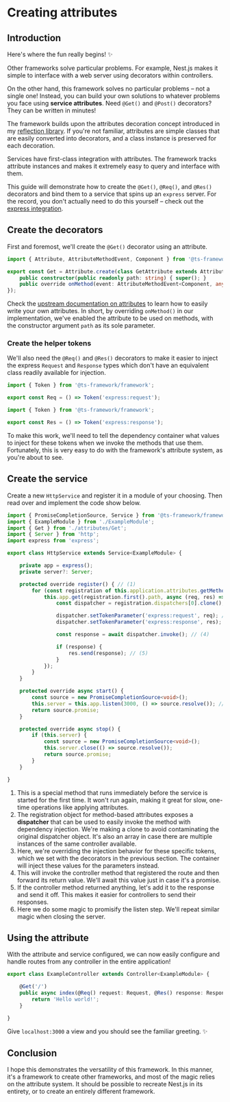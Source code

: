 # Creating attributes

## Introduction

Here's where the fun really begins! :sparkles:

Other frameworks solve particular problems. For example, Nest.js makes it simple to interface with a web server using
decorators within controllers.

On the other hand, this framework solves no particular problems – not a single one! Instead, you can build your own
solutions to whatever problems you face using **service attributes**. Need `@Get()` and `@Post()` decorators? They
can be written in minutes!

The framework builds upon the attributes decoration concept introduced in my
[reflection library](https://docs.bailey.sh/reflection/latest/decorators/attributes/). If you're not familiar,
attributes are simple classes that are easily converted into decorators, and a class instance is preserved for each
decoration.

Services have first-class integration with attributes. The framework tracks attribute instances and makes it extremely
easy to query and interface with them.

This guide will demonstrate how to create the `@Get()`, `@Req()`, and `@Res()` decorators and bind them to a service
that spins up an `express` server. For the record, you don't actually need to do this yourself – check out the
[express integration](../integrations/express.md).

## Create the decorators

First and foremost, we'll create the `@Get()` decorator using an attribute.

```ts title="src/example/attributes/Get.ts"
import { Attribute, AttributeMethodEvent, Component } from '@ts-framework/framework';

export const Get = Attribute.create(class GetAttribute extends Attribute {
	public constructor(public readonly path: string) { super(); }
	public override onMethod(event: AttributeMethodEvent<Component, any>) {}
});
```

Check the [upstream documentation on attributes](https://docs.bailey.sh/reflection/latest/decorators/attributes/) to
learn how to easily write your own attributes. In short, by overriding `onMethod()` in our implementation, we've
enabled the attribute to be used on methods, with the constructor argument `path` as its sole parameter.

### Create the helper tokens

We'll also need the `@Req()` and `@Res()` decorators to make it easier to inject the express `Request` and `Response`
types which don't have an equivalent class readily available for injection.

```ts title="src/example/decorators/Req.ts"
import { Token } from '@ts-framework/framework';

export const Req = () => Token('express:request');
```

```ts title="src/example/decorators/Res.ts"
import { Token } from '@ts-framework/framework';

export const Res = () => Token('express:response');
```

To make this work, we'll need to tell the dependency container what values to inject for these tokens when we invoke
the methods that use them. Fortunately, this is very easy to do with the framework's attribute system, as you're about
to see.

## Create the service

Create a new `HttpService` and register it in a module of your choosing. Then read over and implement the code show
below.

```ts title="src/example/HttpService.ts"
import { PromiseCompletionSource, Service } from '@ts-framework/framework';
import { ExampleModule } from './ExampleModule';
import { Get } from './attributes/Get';
import { Server } from 'http';
import express from 'express';

export class HttpService extends Service<ExampleModule> {

	private app = express();
	private server?: Server;

	protected override register() { // (1)
		for (const registration of this.application.attributes.getMethods(Get)) {
			this.app.get(registration.first().path, async (req, res) => {
				const dispatcher = registration.dispatchers[0].clone(); // (2)

				dispatcher.setTokenParameter('express:request', req); // (3)
				dispatcher.setTokenParameter('express:response', res);

				const response = await dispatcher.invoke(); // (4)

				if (response) {
					res.send(response); // (5)
				}
			});
		}
	}

	protected override async start() {
		const source = new PromiseCompletionSource<void>();
		this.server = this.app.listen(3000, () => source.resolve()); // (6)
		return source.promise;
	}

	protected override async stop() {
		if (this.server) {
			const source = new PromiseCompletionSource<void>();
			this.server.close(() => source.resolve());
			return source.promise;
		}
	}

}
```

1. This is a special method that runs immediately before the service is started for the first time.
   It won't run again, making it great for slow, one-time operations like applying attributes.
2. The registration object for method-based attributes exposes a **dispatcher** that can be used to easily invoke the
   method with dependency injection. We're making a clone to avoid contaminating the original dispatcher object.
   It's also an array in case there are multiple instances of the same controller available.
3. Here, we're overriding the injection behavior for these specific tokens, which we set with the decorators in the
   previous section. The container will inject these values for the parameters instead.
4. This will invoke the controller method that registered the route and then forward its return value. We'll await this
   value just in case it's a promise.
5. If the controller method returned anything, let's add it to the response and send it off. This makes it easier for
   controllers to send their responses.
6. Here we do some magic to promisify the listen step. We'll repeat similar magic when closing the server.

## Using the attribute

With the attribute and service configured, we can now easily configure and handle routes from any controller in the
entire application!

```ts title="src/example/ExampleController.ts"
export class ExampleController extends Controller<ExampleModule> {

	@Get('/')
	public async index(@Req() request: Request, @Res() response: Response) {
		return 'Hello world!';
	}

}
```

Give `localhost:3000` a view and you should see the familiar greeting. :sparkles:

## Conclusion

I hope this demonstrates the versatility of this framework. In this manner, it's a framework to create other
frameworks, and most of the magic relies on the attribute system. It should be possible to recreate Nest.js in its
entirety, or to create an entirely different framework.
